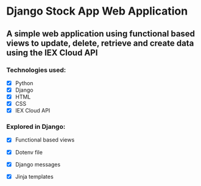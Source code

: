 # Django Stock App Web Application

## A simple web application using functional based views to update, delete, retrieve and create data using the IEX Cloud API

### Technologies used:
- [x] Python 
- [x] Django 
- [x] HTML
- [x] CSS
- [x] IEX Cloud API

### Explored in Django: 
- [x] Functional based views
- [x] Dotenv file
- [x] Django messages
- [x] Jinja templates

